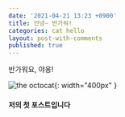 ```yaml
---
date: '2021-04-21 13:23 +0900'
title: 안녕~ 반가워!
categories: cat hello
layout: post-with-comments
published: true
---
```


반가워요, 야옹!

![the octocat](https://avatars.githubusercontent.com/u/583231){: width="400px" }

#### 저의 첫 포스트입니다
